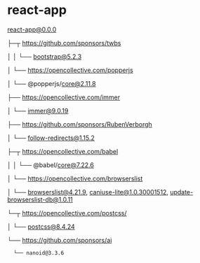# react-app

react-app@0.0.0

├─┬ https://github.com/sponsors/twbs

│ │ └── bootstrap@5.2.3

│ └── https://opencollective.com/popperjs

│     └── @popperjs/core@2.11.8

├── https://opencollective.com/immer

│   └── immer@9.0.19

├── https://github.com/sponsors/RubenVerborgh

│   └── follow-redirects@1.15.2

├─┬ https://opencollective.com/babel

│ │ └── @babel/core@7.22.6

│ └── https://opencollective.com/browserslist

│     └── browserslist@4.21.9, caniuse-lite@1.0.30001512, update-browserslist-db@1.0.11

└─┬ https://opencollective.com/postcss/
 
  │ └── postcss@8.4.24
 
  └── https://github.com/sponsors/ai
    
      └── nanoid@3.3.6
